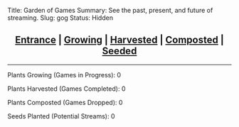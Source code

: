 Title: Garden of Games
Summary: See the past, present, and future of streaming.
Slug: gog
Status: Hidden


## <center><a href='/gog'><b>Entrance</b></a> | <a href='/gog/growing'>Growing</a> | <a href='/gog/harvested'>Harvested</a> | <a href='/gog/composted'>Composted</a> | <a href='/gog/seeded'>Seeded</a></center>

---

Plants Growing (Games in Progress): 0

Plants Harvested (Games Completed): 0

Plants Composted (Games Dropped): 0

Seeds Planted (Potential Streams): 0
